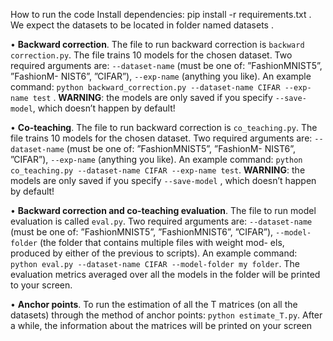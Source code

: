 How to run the code Install dependencies: pip install -r requirements.txt . We expect
the datasets to be located in folder named datasets .

• **Backward correction**. The file to run backward correction is `backward correction.py`.
The file trains 10 models for the chosen dataset. Two required arguments
are: `--dataset-name` (must be one of: ”FashionMNIST5”, ”FashionM-
NIST6”, ”CIFAR”), `--exp-name` (anything you like). An example command:
`python backward_correction.py --dataset-name CIFAR --exp-name test` .
**WARNING**: the models are only saved if you specify `--save-model`, which doesn’t
happen by default!

• **Co-teaching**. The file to run backward correction is `co_teaching.py`. The
file trains 10 models for the chosen dataset. Two required arguments
are: `--dataset-name` (must be one of: ”FashionMNIST5”, ”FashionM-
NIST6”, ”CIFAR”), `--exp-name` (anything you like). An example command:
`python co_teaching.py --dataset-name CIFAR --exp-name test`. **WARNING**: the models are only saved if you specify `--save-model` , which doesn’t happen by
default!

• **Backward correction and co-teaching evaluation**. The file to run model evaluation is called `eval.py`. Two required arguments are: `--dataset-name`
(must be one of: ”FashionMNIST5”, ”FashionMNIST6”, ”CIFAR”),
`--model-folder` (the folder that contains multiple files with weight mod-
els, produced by either of the previous to scripts). An example command:
`python eval.py --dataset-name CIFAR --model-folder my folder`. The
evaluation metrics averaged over all the models in the folder will be printed to your screen.

• **Anchor points**. To run the estimation of all the T matrices (on all the datasets) through the
method of anchor points: `python estimate_T.py`. After a while, the information about
the matrices will be printed on your screen
